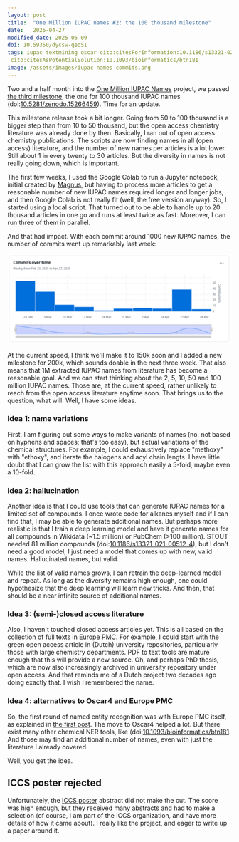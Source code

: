 ```yaml
---
layout: post
title:  "One Million IUPAC names #2: the 100 thousand milestone"
date:   2025-04-27
modified_date: 2025-06-09
doi: 10.59350/dycsw-qeq51
tags: iupac textmining oscar cito:citesForInformation:10.1186/s13321-021-00512-4
 cito:citesAsPotentialSolution:10.1093/bioinformatics/btn181
image: /assets/images/iupac-names-commits.png
---
```


Two and a half month into the [One Million IUPAC Names](https://chem-bla-ics.linkedchemistry.info/2025/03/08/iupac-names.html)
project, we passed [the third milestone](https://github.com/BlueObelisk/iupac-names/releases/tag/milestone-100k),
the one for 100 thousand IUPAC names (doi:[10.5281/zenodo.15266459](https://doi.org/10.5281/zenodo.15266459)).
Time for an update.

This milestone release took a bit longer. Going from 50 to 100 thousand is a bigger step than from 10 to 50
thousand, but the open access chemistry literature was already done by then. Basically, I ran out of open access
chemistry publications. The scripts are now finding names in all (open access) literature, and the number of
new names per articles is a lot lower. Still about 1 in every twenty to 30 articles. But the diversity in names
is not really going down, which is important.

The first few weeks, I used the Google Colab to run a Jupyter notebook, initial created by
[Magnus](https://cpm.lumc.nl/research/bioinformatics-224/magnus-palmblad-5), but having to process more articles
to get a reasonable number of new IUPAC names required longer and longer jobs, and then Google Colab
is not really fit (well, the free version anyway). So, I started using a local script. That turned out
to be able to handle up to 20 thousand articles in one go and runs at least twice as fast. Moreover, I can
run three of them in parallel.

And that had impact. With each commit around 1000 new IUPAC names, the number of commits went up remarkably
last week:

![](/assets/images/iupac-names-commits.png)

At the current speed, I think we'll make it to 150k soon and I added a new milestone for 200k, which sounds
doable in the next three week. That also means that 1M extracted IUPAC names from literature has become
a reasonable goal. And we can start thinking about the 2, 5, 10, 50 and 100 million IUPAC names. Those are,
at the current speed, rather unlikely to reach from the open access literature anytime soon. That brings
us to the question, what will. Well, I have some ideas.

### Idea 1: name variations

First, I am figuring out some ways to make variants of names (no, not based on hyphens and spaces; that's too easy),
but actual variations of the chemical structures. For example, I could exhaustively replace "methoxy" with "ethoxy",
and iterate the halogens and acyl chain lengts. I have little doubt that I can grow the list with this approach
easily a 5-fold, maybe even a 10-fold.

### Idea 2: hallucination

Another idea is that I could use tools that can generate IUPAC names for a limited set of compounds.
I once wrote code for alkanes myself and if I can find that, I may be able to generate additional names.
But perhaps more realistic is that I train a deep learning model and have it generate names for all compounds in
Wikidata (~1.5 million) or PubChem (>100 million). STOUT needed 81 million compounds
(doi:[10.1186/s13321-021-00512-4](https://doi.org/10.1186/s13321-021-00512-4)), but I don't need a good model;
I just need a model that comes up with new, valid names. Hallucinated names, but valid.

While the list of valid names grows, I can retrain the deep-learned model and repeat. As long as the diversity
remains high enough, one could hypothesize that the deep learning will learn new tricks. And then,
that should be a near infinite source of additional names.

### Idea 3: (semi-)closed access literature

Also, I haven't touched closed access articles yet. This is all based on the collection of full texts
in [Europe PMC](https://europepmc.org/). For example, I could start with the green open access article
in (Dutch) university repositories, particularly those with large chemistry departments. PDF to text
tools are mature enough that this will provide a new source. Oh, and perhaps PhD thesis, which are now
also increasingly archived in university repository under open access. And that reminds me of a Dutch
project two decades ago doing exactly that. I wish I remembered the name.

### Idea 4: alternatives to Oscar4 and Europe PMC

So, the first round of named entity recognition was with Europe PMC itself, as explained in
[the first post](https://chem-bla-ics.linkedchemistry.info/2025/03/08/iupac-names.html). The move
to Oscar4 helped a lot. But there exist many other chemical NER tools, like
(doi:[10.1093/bioinformatics/btn181](https://doi.org/10.1093/bioinformatics/btn181). And those may
find an additional number of names, even with just the literature I already covered.

Well, you get the idea.

## ICCS poster rejected

Unfortunately, the [ICCS poster](https://iccs-nl.org/) abstract did not make the cut. The score was high enough,
but they received many abstracts and had to make a selection (of course, I am part of the ICCS organization,
and have more details of how it came about). I really like the project, and eager to write up a paper around
it.

